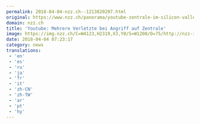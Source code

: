 ```yaml
---
permalink: 2018-04-04-nzz.ch--1213820297.html
original: https://www.nzz.ch/panorama/youtube-zentrale-im-silicon-valley-mehrere-verletzte-bei-angriff-ld.1371648
domain: nzz.ch
title: 'Youtube: Mehrere Verletzte bei Angriff auf Zentrale'
image: https://img.nzz.ch/C=W4123,H2319,X3,Y0/S=W1200/O=75/http://nzz-img.s3.amazonaws.com/2018/4/4/d047521b-b4fd-49fc-bc00-ee0965aba8b2.jpeg
date: 2018-04-04 07:23:17
category: news
translations: 
 - 'en'
 - 'es'
 - 'ru'
 - 'ja'
 - 'fr'
 - 'it'
 - 'zh-CN'
 - 'zh-TW'
 - 'ar'
 - 'pt'
 - 'hy'
---
```


